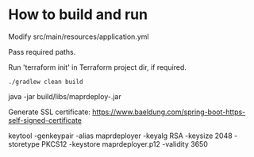 How to build and run
====================

Modify src/main/resources/application.yml

Pass required paths.

Run 'terraform init' in Terraform project dir, if required.

```
./gradlew clean build
```

java -jar build/libs/maprdeploy-<version>.jar



Generate SSL certificate:
https://www.baeldung.com/spring-boot-https-self-signed-certificate

keytool -genkeypair -alias maprdeployer -keyalg RSA -keysize 2048 -storetype PKCS12 -keystore maprdeployer.p12 -validity 3650